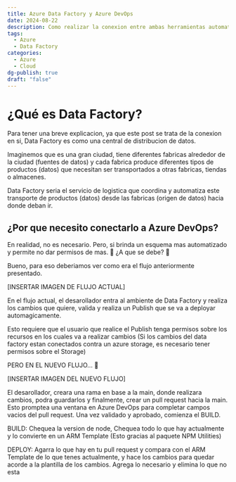 ```yaml
---
title: Azure Data Factory y Azure DevOps
date: 2024-08-22
description: Como realizar la conexion entre ambas herramientas automaticamente
tags:
  - Azure
  - Data Factory
categories:
  - Azure
  - Cloud
dg-publish: true
draft: "false"
---
```


# ¿Qué es Data Factory?

Para tener una breve explicacion, ya que este post se trata de la conexion en si, Data Factory es como una central de distribucion de datos.

Imaginemos que es una gran ciudad, tiene diferentes fabricas alrededor de la ciudad (fuentes de datos) y cada fabrica produce diferentes tipos de productos (datos) que necesitan ser transportados a otras fabricas, tiendas o almacenes.

Data Factory seria el servicio de logistica que coordina y automatiza este transporte de productos (datos) desde las fabricas (origen de datos) hacia donde deban ir.

## ¿Por que necesito conectarlo a Azure DevOps?

En realidad, no es necesario. Pero, si brinda un esquema mas automatizado y permite no dar permisos de mas. 🤔 ¿A que se debe? 🤔

Bueno, para eso deberiamos ver como era el flujo anteriormente presentado.

[INSERTAR IMAGEN DE FLUJO ACTUAL]

En el flujo actual, el desarollador entra al ambiente de Data Factory y realiza los cambios que quiere, valida y realiza un Publish que se va a deployar automagicamente.

Esto requiere que el usuario que realice el Publish tenga permisos sobre los recursos en los cuales va a realizar cambios (Si los cambios del data factory estan conectados contra un azure storage, es necesario tener permisos sobre el Storage)

PERO EN EL NUEVO FLUJO... 🎉

[INSERTAR IMAGEN DEL NUEVO FLUJO]

El desarollador, creara una rama en base a la main, donde realizara cambios, podra guardarlos y finalmente, crear un pull request hacia la main. Esto promptea una ventana en Azure DevOps para completar campos vacios del pull request. Una vez validado y aprobado, comienza el BUILD.

BUILD: Chequea la version de node, Chequea todo lo que hay actualmente y lo convierte en un ARM Template (Esto gracias al paquete NPM Utilities)

DEPLOY: Agarra lo que hay en tu pull request y compara con el ARM Template de lo que tenes actualmente, y hace los cambios para quedar acorde a la plantilla de los cambios. Agrega lo necesario y elimina lo que no esta 


